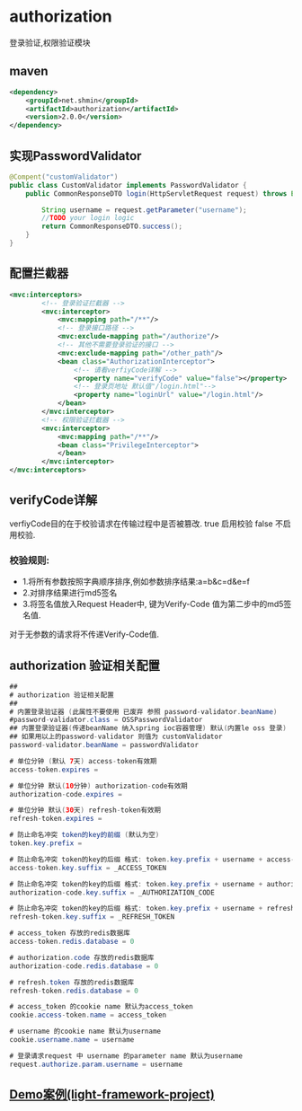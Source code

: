 # authorization
登录验证,权限验证模块
## maven
```xml
<dependency>
    <groupId>net.shmin</groupId>
    <artifactId>authorization</artifactId>
    <version>2.0.0</version>
</dependency>
```
## 实现PasswordValidator
```java
@Compent("customValidator")
public class CustomValidator implements PasswordValidator {
    public CommonResponseDTO login(HttpServletRequest request) throws Exception {

        String username = request.getParameter("username");
        //TODO your login logic
        return CommonResponseDTO.success();
    }
}
```

## 配置拦截器
```xml
<mvc:interceptors>
        <!-- 登录验证拦截器 -->
        <mvc:interceptor>
            <mvc:mapping path="/**"/>
            <!-- 登录接口路径 -->
            <mvc:exclude-mapping path="/authorize"/>
            <!-- 其他不需要登录验证的接口 -->
            <mvc:exclude-mapping path="/other_path"/>
            <bean class="AuthorizationInterceptor">
                <!-- 请看verfiyCode详解 -->
                <property name="verifyCode" value="false"></property>
                <!-- 登录页地址 默认值"/login.html"-->
                <property name="loginUrl" value="/login.html"/>
            </bean>
        </mvc:interceptor>
        <!-- 权限验证拦截器 -->
        <mvc:interceptor>
            <mvc:mapping path="/**"/>
            <bean class="PrivilegeInterceptor">
            </bean>
        </mvc:interceptor>
</mvc:interceptors>
```    
## verifyCode详解
verfiyCode目的在于校验请求在传输过程中是否被篡改. true 启用校验 false 不启用校验.
### 校验规则:
* 1.将所有参数按照字典顺序排序,例如参数排序结果:a=b&c=d&e=f
* 2.对排序结果进行md5签名
* 3.将签名值放入Request Header中, 键为Verify-Code 值为第二步中的md5签名值.

对于无参数的请求将不传递Verify-Code值.

## authorization 验证相关配置
```java
##
# authorization 验证相关配置
##
# 内置登录验证器 (此属性不要使用 已废弃 参照 password-validator.beanName)
#password-validator.class = OSSPasswordValidator
## 内置登录验证器(传递beanName 纳入spring ioc容器管理) 默认(内置le oss 登录)
## 如果用以上的password-validator 则值为 customValidator
password-validator.beanName = passwordValidator 

# 单位分钟 (默认 7天) access-token有效期
access-token.expires =

# 单位分钟 默认(10分钟) authorization-code有效期
authorization-code.expires =

# 单位分钟 默认(30天) refresh-token有效期
refresh-token.expires =

# 防止命名冲突 token的key的前缀 (默认为空) 
token.key.prefix =

# 防止命名冲突 token的key的后缀 格式: token.key.prefix + username + access-token.key.suffix
access-token.key.suffix = _ACCESS_TOKEN

# 防止命名冲突 token的key的后缀 格式: token.key.prefix + username + authorization-code.key.suffix
authorization-code.key.suffix = _AUTHORIZATION_CODE

# 防止命名冲突 token的key的后缀 格式: token.key.prefix + username + refresh-token.key.suffix
refresh-token.key.suffix = _REFRESH_TOKEN

# access_token 存放的redis数据库
access-token.redis.database = 0

# authorization.code 存放的redis数据库
authorization-code.redis.database = 0

# refresh.token 存放的redis数据库
refresh-token.redis.database = 0

# access_token 的cookie name 默认为access_token
cookie.access-token.name = access_token

# username 的cookie name 默认为username
cookie.username.name = username

# 登录请求request 中 username 的parameter name 默认为username
request.authorize.param.username = username
```

## [Demo案例(light-framework-project)](https://github.com/shangmin1990/light-framework-project)